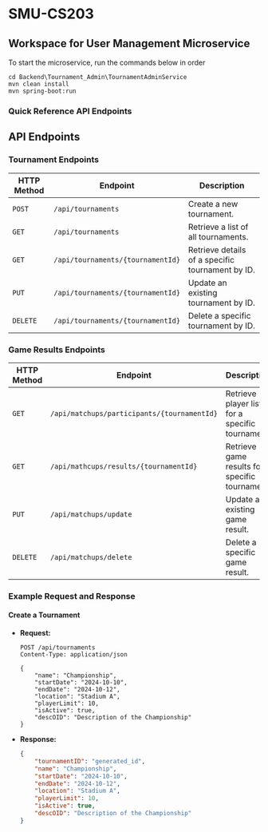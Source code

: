 # SMU-CS203

## Workspace for User Management Microservice

To start the microservice, run the commands below in order

```console
cd Backend\Tournament_Admin\TournamentAdminService
mvn clean install
mvn spring-boot:run
```

### Quick Reference API Endpoints

## API Endpoints

### Tournament Endpoints

| HTTP Method | Endpoint                             | Description                                         |
|-------------|-------------------------------------|-----------------------------------------------------|
| `POST`      | `/api/tournaments`                 | Create a new tournament.                            |
| `GET`       | `/api/tournaments`                 | Retrieve a list of all tournaments.                 |
| `GET`       | `/api/tournaments/{tournamentId}`  | Retrieve details of a specific tournament by ID.   |
| `PUT`       | `/api/tournaments/{tournamentId}`  | Update an existing tournament by ID.                |
| `DELETE`    | `/api/tournaments/{tournamentId}`  | Delete a specific tournament by ID.                 |

### Game Results Endpoints

| HTTP Method | Endpoint                             | Description                                         |
|-------------|-------------------------------------|-----------------------------------------------------|
| `GET`       | `/api/matchups/participants/{tournamentId}` | Retrieve player list  for a specific tournament. |
| `GET`       | `/api/mathcups/results/{tournamentId}` | Retrieve game results for a specific tournament.    |
| `PUT`       | `/api/matchups/update`  | Update an existing game result.               |
| `DELETE`    | `/api/matchups/delete`  | Delete a specific game result.             |

### Example Request and Response

#### Create a Tournament
- **Request:**
    ```http
    POST /api/tournaments
    Content-Type: application/json

    {
        "name": "Championship",
        "startDate": "2024-10-10",
        "endDate": "2024-10-12",
        "location": "Stadium A",
        "playerLimit": 10,
        "isActive": true,
        "descOID": "Description of the Championship"
    }
    ```

- **Response:**
    ```json
    {
        "tournamentID": "generated_id",
        "name": "Championship",
        "startDate": "2024-10-10",
        "endDate": "2024-10-12",
        "location": "Stadium A",
        "playerLimit": 10,
        "isActive": true,
        "descOID": "Description of the Championship"
    }
    ```
